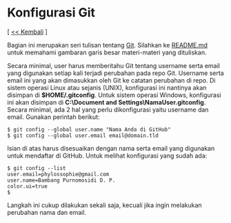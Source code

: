 # Konfigurasi Git

[ [<< Kembali](README.md) ]

Bagian ini merupakan seri tulisan tentang [Git](https://git-scm.com/). Silahkan ke [README.md](README.md) untuk memahami gambaran garis besar materi-materi yang dituliskan.

Secara minimal, user harus memberitahu Git tentang username serta email yang digunakan setiap kali terjadi perubahan pada repo Git. Username serta email ini yang akan dimasukkan oleh Git ke catatan perubahan di repo. Di sistem operasi Linux atau sejanis (UNIX), konfigurasi ini nantinya akan disimpan di **$HOME/.gitconfig**. Untuk sistem operasi Windows, konfigurasi ini akan disimpan di **C:\Document and Settings\NamaUser\.gitconfig**. Secara minimal, ada 2 hal yang perlu dikonfigurasi yaitu username dan email. Gunakan perintah berikut:

```
$ git config --global user.name "Nama Anda di GitHub"
$ git config --global user.email email@domain.tld
```

Isian di atas harus disesuaikan dengan nama serta email yang digunakan untuk mendaftar di GitHub. Untuk melihat konfigurasi yang sudah ada:

```
$ git config --list
user.email=phylossophie@gmail.com
user.name=Bambang Purnomosidi D. P.
color.ui=true
$
```

Langkah ini cukup dilakukan sekali saja, kecuali jika ingin melakukan perubahan nama dan email.

